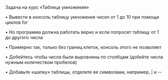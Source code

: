 Задача на курс «Таблица умножения»

• Вывести в консоль таблицу умножения чисел от 1 до 10 при помощи циклов for

• Но программа должна работать верно и если попросят таблицу от 1 до другого числа

• Примерно так, только без границ клеток, консоль этого не позволяет

• Добейтесь чтобы числа были выровнены по столбцам (добейте числа нужным количеством пробелов)

• Добавьте «шапку» таблицы, отделите ее символами, например, | и --